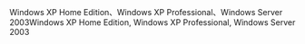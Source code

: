 <span data-ttu-id="8a033-101">Windows XP Home Edition、Windows XP Professional、Windows Server 2003</span><span class="sxs-lookup"><span data-stu-id="8a033-101">Windows XP Home Edition, Windows XP Professional, Windows Server 2003</span></span>